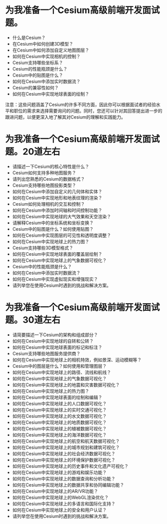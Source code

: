 # 为我准备一个Cesium高级前端开发面试题。

- 什么是Cesium？
- 在Cesium中如何创建3D模型？
- 在Cesium中如何添加自定义地图图层？
- 如何在Cesium中实现相机的控制？
- Cesium支持哪些坐标系？
- Cesium的性能瓶颈是什么？
- Cesium中的贴图是什么？
- 如何在Cesium中添加实时数据流？
- Cesium的兼容性如何？
- 如何在Cesium中实现地球表面的绘制？


注意：这些问题涵盖了Cesium的许多不同方面，因此你可以根据面试者的经验水平和职位的需求来选择需要询问的问题。同时，您还可以针对其回答提出进一步的跟进问题，以便更深入地了解其对Cesium的理解和实践能力。

# 为我准备一个Cesium高级前端开发面试题。20道左右

- 请描述一下Cesium的核心特性是什么？
- Cesium如何支持多种地图服务？
- 请列出您熟悉的Cesium的数据格式？
- Cesium支持哪些地图投影类型？
- 如何在Cesium中添加自定义的几何体和实体？
- 如何在Cesium中实现地形和地表纹理的渲染？
- Cesium如何处理相机的交互和控制？
- 如何在Cesium中添加时间轴和时间控制功能？
- 如何在Cesium中实现地球的大气效果和天空渲染？
- 请解释Cesium中的坐标系统和坐标变换？
- Cesium中的贴图是什么？如何使用贴图？
- 如何在Cesium中实现图层的可见性和透明度调整？
- 如何在Cesium中实现地球上的热力图？
- Cesium支持哪些3D模型格式？
- 如何在Cesium中实现地球表面的覆盖层绘制？
- 如何在Cesium中实现地球上的气象数据可视化？
- Cesium中的性能瓶颈是什么？
- 如何在Cesium中添加实时数据流？
- 如何在Cesium中实现虚拟现实和增强现实？
- 请列举您在使用Cesium时遇到的挑战和解决方案。

# 为我准备一个Cesium高级前端开发面试题。30道左右

- 请简要描述一下Cesium的架构和组成部分？
- 如何在Cesium中实现地球的自转和公转？
- 如何在Cesium中实现地球表面的标记和标注？
- Cesium支持哪些地图服务提供商？
- 如何在Cesium中实现地球上的相机特效，例如景深、运动模糊等？
- Cesium中的图层是什么？如何使用和管理图层？
- 如何在Cesium中实现地球上的路径、流线和航线？
- 如何在Cesium中实现地球上的气象数据可视化？
- 如何在Cesium中实现地球上的地震和灾害数据可视化？
- 如何在Cesium中实现地球上的热力图？
- 如何在Cesium中实现地球表面的绘制和编辑？
- 如何在Cesium中实现地球上的人口数据可视化？
- 如何在Cesium中实现地球上的实时交通可视化？
- 如何在Cesium中实现地球上的水文数据可视化？
- 如何在Cesium中实现地球上的地质数据可视化？
- 如何在Cesium中实现地球上的植被数据可视化？
- 如何在Cesium中实现地球上的海洋数据可视化？
- 如何在Cesium中实现地球上的航空和航天数据可视化？
- 如何在Cesium中实现地球上的城市规划和建筑可视化？
- 如何在Cesium中实现地球上的社会经济数据可视化？
- 如何在Cesium中实现地球上的环境保护数据可视化？
- 如何在Cesium中实现地球上的历史事件和文化遗产可视化？
- 如何在Cesium中实现地球上的游戏和娱乐功能？
- 如何在Cesium中实现地球上的数据查询和分析功能？
- 如何在Cesium中实现地球上的数据共享和协同编辑功能？
- 如何在Cesium中实现地球上的AR/VR功能？
- 如何在Cesium中实现地球上的WebGL渲染优化？
- 如何在Cesium中实现地球上的多语言和国际化支持？
- 如何在Cesium中实现地球上的安全和用户认证？
- 请列举您在使用Cesium时遇到的挑战和解决方案。


